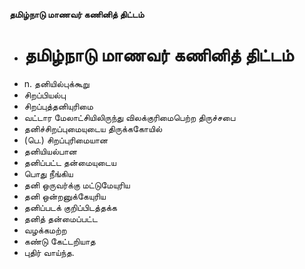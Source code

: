 **தமிழ்நாடு மாணவர் கணினித் திட்டம்**
- # தமிழ்நாடு மாணவர் கணினித் திட்டம்
- n. தனியில்புக்கூறு
- சிறப்பியல்பு
- சிறப்புத்தனியுரிமை
- வட்டார மேலாட்சியிலிருந்து விலக்குரிமைபெற்ற திருச்சபை
- தனிச்சிறப்புமையுடைய திருக்ககோயில்
- (பெ.) சிறப்புரிமையான
- தனியியல்பான
- தனிப்பட்ட தன்மையுடைய
- பொது நீங்கிய
- தனி ஒருவர்க்கு மட்டுமேயுரிய
- தனி ஒன்றனுக்கேயுரிய
- தனிப்படக் குறிப்பிடத்தக்க
- தனித் தன்மைப்பட்ட
- வழக்கமற்ற
- கண்டு கேட்டறியாத
- புதிர் வாய்ந்த.

